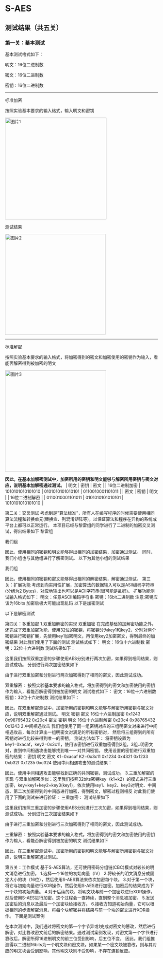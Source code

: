 # S-AES
## 测试结果（共五关）
### 第一关：基本测试
基本测试格式如下：

明文：16位二进制数

密文：16位二进制数

密钥：16位二进制数

*** 
标准加密

按照实验基本要求的输入格式，输入明文和密钥

<img width="334" alt="图片1" src="https://github.com/user-attachments/assets/b9ca7f7a-2f1e-43bc-ba20-f95a67d925a0">


测试结果

<img width="331" alt="图片2" src="https://github.com/user-attachments/assets/e1fdc3e4-877a-415d-9bb3-745a52c87777">

***
标准解密

按照实验基本要求的输入格式，将加密得到的密文和加密使用的密钥作为输入，看能否解密得到被加密的明文

<img width="333" alt="图片3" src="https://github.com/user-attachments/assets/4737edfc-4e85-4e18-80dd-a79e81fefd42">

**因此，在基本加解密测试中，加密所用的密钥和明文能够与解密所用密钥与密文对应，说明基本加解密通过测试。**
	| 明文 | 密钥 |	密文 |
 | 16位二进制加密 |	1010101010101010 | 	0101010101010101 |	0110010001101011 | 
	| 密文 |	密钥 |	 明文 |
 | 16位二进制解密 |	| 0110010001101011 |	0101010101010101 |	1010101010101010 |

第二关：交叉测试
考虑到是"算法标准"，所有人在编写程序的时候需要使用相同算法流程和转换单元(替换盒、列混淆矩阵等)，以保证算法和程序在异构的系统或平台上都可以正常运行。 本项目已经与黎雷组的同学进行了二进制的加密交叉测试，得出结果如下
黎雷组

我们组

因此，使用相同的密钥和明文能够得出相同的加密结果，加密通过测试。
同时，我们小组也与其他组进行了解密测试。
以下为其他小组的测试结果

我们组

因此，使用相同的密钥和密文能够得出相同的解密结果，解密通过测试。
第三关：扩展功能
考虑到向实用性扩展，加密算法的数据输入可以是ASII编码字符串(分组为2 Bytes)，对应地输出也可以是ACII字符串(很可能是乱码)。
扩展功能测试输入格式如下：
明文：任意ASCII编码字符串
密钥：16bit二进制数
注意:密钥应该为16bits 加密后极大可能出现乱码
以下是加密测试

以下是解密测试

第四关：多重加密
1.双重加解密的实现
双重加密
在完成基础的加解密功能之外，还完成了双重加密功能，使用32位的密钥，将密钥分为key1和key2，分别对两个密钥进行密钥扩展，先使用key1加密明文，再使用key2加密密文，得到最终的加密结果 对此我们使用了下面的测试
测试格式如下：
明文：16位十六进制数
密钥：32位十六进制数
测试结果如下：

这里我们按照双重加密的步骤使用AES分别进行两次加密，如果得到相同结果，则测试成功。
分别进行两次加密结果如下



由于进行双重加密和分别进行两次加密得到了相同的密文，因此测试成功。


双重解密：
按照实验基本要求的输入格式，将加密得到的密文和加密使用的密钥作为输入，看能否解密得到被加密的明文
测试格式如下：
密文：16位十六进制数
密钥：32位十六进制数
测试结果如下：

因此，在双重解密测试中，加密所用的密钥和明文能够与解密所用密钥与密文对应，说明双重解密通过测试。
	明文	密钥	密文
16位十六进制加密	0x1243	0x98765432	0x20c4
	密文	密钥	明文
16位十六进制解密	0x20c4	0x98765432	0x1243
2.中间相遇攻击
我们组使用了同一组密钥对应的三组明密文对来进行中间相遇攻击，每次计算出一组明密文对满足的所有密钥对， 然后将三组得到的所有密钥对进行比较来得到唯一的密钥。
测试方法如下：
将密钥设置为key1=0xacaf，key2=0x3c11，使用该密钥进行双重加密得到2组，3组..明密文对，直到中间相遇攻击能够找到唯一一对共同密钥。
使用设置的密钥进行双重加密的结果：
密钥	明文	密文
K1=0xacaf
K2=0x3c11	0x1234	0x4321
	0x1233	0xb32f
	0x1235	0xc324
使用中间相遇攻击的测试结果：



因此，使用中间相遇攻击能够找到正确的共同密钥，测试成功。
3.三重加解密的实现
与双重加解密类似：这里我们按照32bits密钥key（k1+k2）的模式进行三重加密，key=key1+key2+key3(key1)，依次使用key1、key2、key3对明文、中间态、第二次加密得到的中间态进行加密，得到密文，解密过程则相反
对此我们使用了下面的测试来进行验证：
三重加密：
测试结果如下

这里我们按照三重加密的步骤使用AES分别进行三次加密，如果得到相同结果，则测试成功。
分别进行三次加密结果如下




由于进行三重加密和分别进行三次加密得到了相同的密文，因此测试成功。


三重解密：
按照实验基本要求的输入格式，将加密得到的密文和加密使用的密钥作为输入，看能否解密得到被加密的明文
测试结果如下


因此，在三重解密测试中，加密所用的密钥和明文能够与解密所用密钥与密文对应，说明三重解密通过测试。

第五关：工作模式
基于S-AES算法，还可使用密码分组链(CBC)模式对较长的明文消息进行加密。
1.选择一个16位的初始向量（IV）
2.将较长的明文消息分成固定大小的块（16位），然后使用S-AES算法来依次加密每个块。
3.对于第一个块，将它与初始向量进行XOR操作，然后使用S-AES进行加密。加密后的结果成为下一个块的初始向量。
4.对于后续的块，将明文块与前一个加密块进行XOR操作，然后使用S-AES进行加密。这个过程会一直持续，直到整个消息被加密。
5.发送加密后的消息以及最后一个加密块给接收方。
6.接收方知道初始向量，它可以根据相同的步骤解密消息，将每个块解密并将结果与前一个块的密文进行XOR操作。
下面是测试案例


在本次测试中，我们通过将密文的第一个字节异或1完成对密文的篡改，然后进行解密，对比篡改密文前后的解密结果。通过测试案例发现，对密文第一个字节进行篡改后，解密所得16进制明文的前三位受到影响，后五位不变。
因此，我们组推测得以二进制16bits为一个明文块和密文块，如果某一个密文块被篡改，则与其对应的明文块会受到影响，其他明文块则不受影响，不存在连锁反应。













